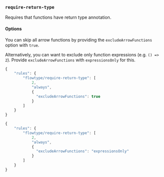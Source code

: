 ### `require-return-type`

Requires that functions have return type annotation.

#### Options

You can skip all arrow functions by providing the `excludeArrowFunctions` option with `true`.

Alternatively, you can want to exclude only function expressions (e.g. `() => 2`). Provide `excludeArrowFunctions` with `expressionsOnly` for this. 

```js
{
    "rules": {
        "flowtype/require-return-type": [
            2,
            "always",
            {
              "excludeArrowFunctions": true
            }
        ]
    }
}

{
    "rules": {
        "flowtype/require-return-type": [
            2,
            "always",
            {
              "excludeArrowFunctions": "expressionsOnly"
            }
        ]
    }
}
```

<!-- assertions requireReturnType -->
